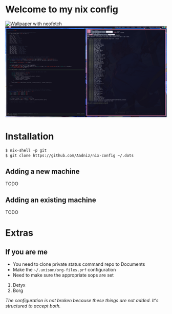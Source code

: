 # Welcome to my nix config

![Wallpaper with neofetch](/docs/screenshots/Screenshot_2024-03-10_08:53:22.png)
![Working with rust in doom emacs](/docs/screenshots/Screenshot_2024-03-10_08:50:44.png)

# Installation

```shell
$ nix-shell -p git
$ git clone https://github.com/Aadniz/nix-config ~/.dots
```

## Adding a new machine

TODO

## Adding an existing machine

TODO

# Extras

## If you are me

- You need to clone private status command repo to Documents
- Make the `~/.unison/org-files.prf` configuration
- Need to make sure the appropriate sops are set
 1. Detyx
 2. Borg

*The configuration is not broken because these things are not added. It's structured to accept both.*

